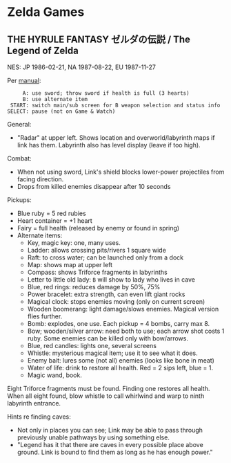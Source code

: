 Zelda Games
===========


THE HYRULE FANTASY ゼルダの伝説 / The Legend of Zelda
-----------------------------------------------------

NES: JP 1986-02-21, NA 1987-08-22, EU 1987-11-27

Per [manual][zme]:

         A: use sword; throw sword if health is full (3 hearts)
         B: use alternate item
     START: switch main/sub screen for B weapon selection and status info
    SELECT: pause (not on Game & Watch)

General:
- "Radar" at upper left. Shows location and overworld/labyrinth maps if link
  has them. Labyrinth also has level display (leave if too high).

Combat:
- When not using sword, Link's shield blocks lower-power projectiles from
  facing direction.
- Drops from killed enemies disappear after 10 seconds

Pickups:
- Blue ruby = 5 red rubies
- Heart container = +1 heart
- Fairy = full health (released by enemy or found in spring)
- Alternate items:
  - Key, magic key: one, many uses.
  - Ladder: allows crossing pits/rivers 1 square wide
  - Raft: to cross water; can be launched only from a dock
  - Map: shows map at upper left
  - Compass: shows Triforce fragments in labyrinths
  - Letter to little old lady: `B` will show to lady who lives in cave
  - Blue, red rings: reduces damage by 50%, 75%
  - Power bracelet: extra strength, can even lift giant rocks
  - Magical clock: stops enemies moving (only on current screen)
  - Wooden boomerang: light damage/slows enemies. Magical version flies further.
  - Bomb: explodes, one use. Each pickup = 4 bombs, carry max 8.
  - Bow; wooden/silver arrow: need both to use; each arrow shot costs 1 ruby.
    Some enemies can be killed only with bow/arrows.
  - Blue, red candles: lights one, several screens
  - Whistle: mysterious magical item; use it to see what it does.
  - Enemy bait: lures some (not all) enemies (looks like bone in meat)
  - Water of life: drink to restore all health. Red = 2 sips left, blue = 1.
  - Magic wand, book. 

Eight Triforce fragments must be found. Finding one restores all health. When
all eight found, blow whistle to call whirlwind and warp to ninth labyrinth
entrance.

Hints re finding caves:
- Not only in places you can see; Link may be able to pass through previously
  unable pathways by using something else.
- "Legend has it that there are caves in every possible place above ground.
  Link is bound to find them as long as he has enough power."

[zme]: https://www.nintendo.co.jp/clv/manuals/en/pdf/CLV-P-NAANE.pdf
